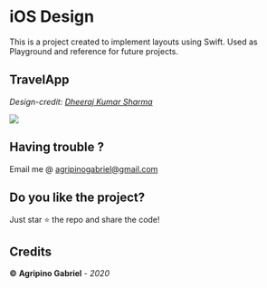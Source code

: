 # iOS Design
This is a project created to implement layouts using Swift. 
Used as Playground and reference for future projects.

## TravelApp 
<i>Design-credit: <a href="https://github.com/dheerajghub/Design_to_code">Dheeraj Kumar Sharma</a></i>

<img src="https://github.com/agripinogabriel/ios-design/blob/main/TravelApp/Screenshots/capture.gif">


## Having trouble ?
Email me @ agripinogabriel@gmail.com

## Do you like the project?
Just star ⭐️  the repo and share the code!

## Credits
**©** **Agripino Gabriel** - *2020*
